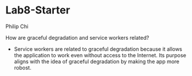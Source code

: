 # Lab8-Starter

Philip Chi  

How are graceful degradation and service workers related?  
- Service workers are related to graceful degradation because it allows the application to work even without access to the Internet. Its purpose aligns with the idea of graceful degradation by making the app more robost.